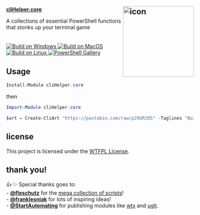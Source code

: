 <h2>
<img align="right" src="https://github.com/user-attachments/assets/594f7b37-92f6-4ca3-9172-8c2a5a183aff" width="190" height="190" alt="icon" />
</h2>
<div align="Left">
  <a href="https://www.powershellgallery.com/packages/cliHelper.core"><b>cliHelper.core</b></a>
  <p>
    A collections of essential PowerShell functions that stonks up your terminal game
    </br></br></br>
    <a href="https://github.com/chadnpc/cliHelper.core/actions/workflows/Build_on_windows.yaml">
    <img src="https://github.com/chadnpc/cliHelper.core/actions/workflows/Build_on_windows.yaml/badge.svg" alt="Build on Windows"/>
    </a>
    <a href="https://github.com/chadnpc/cliHelper.core/actions/workflows/Build_on_Mac.yaml">
    <img src="https://github.com/chadnpc/cliHelper.core/actions/workflows/Build_on_Mac.yaml/badge.svg" alt="Build on MacOS"/>
    </a>
    <a href="https://github.com/chadnpc/cliHelper.core/actions/workflows/Build_on_Linux.yaml">
    <img src="https://github.com/chadnpc/cliHelper.core/actions/workflows/Build_on_Linux.yaml/badge.svg" alt="Build on Linux"/>
    </a>
    <a href="https://www.powershellgallery.com/packages/cliHelper.core">
    <img src="https://img.shields.io/powershellgallery/dt/cliHelper.core.svg?style=flat&logo=powershell&color=blue" alt="PowerShell Gallery" title="PowerShell Gallery" />
    </a>
  </p>
</div>

<h2><b>Usage</b></h2>

```PowerShell
Install-Module cliHelper.core
```

then

```PowerShell
Import-Module cliHelper.core

$art = Create-CliArt "https://pastebin.com/raw/p29UR385" -Taglines "Build. Ship. Repeat."; $art.Replace("x.y.z", "0.2.3"); $art.Write(15, $false, $true)
```

<!-- 
demo :

https://github.com/user-attachments/assets/2a8c8688-2483-4a44-8801-37fde5016306
-->

## license

This project is licensed under the [WTFPL License](LICENSE).

## thank you!

<p>
👍 ✨ Special thanks goes to:</br>
- <a href="https://github.com/fleschutz"><b>@fleschutz</b></a> for the <a href="https://github.com/fleschutz/PowerShell">mega collection of scripts</a>!</br>
- <a href="https://github.com/franklesniak"><b>@franklesniak</b></a> for lots of inspiring ideas!</br>
- <a href="https://github.com/StartAutomating"><b>@StartAutomating</b></a> for publishing modules like <a href="https://github.com/StartAutomating/wtx">wtx</a> and <a href="https://github.com/StartAutomating/ugit">ugit</a>.</br>
</p>
